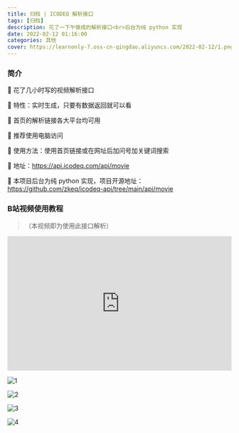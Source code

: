 ```yaml
---
title: 归档 | ICODEQ 解析接口
tags: [归档]
description: 花了一下午做成的解析接口<br>后台为纯 python 实现
date: 2022-02-12 01:16:00
categories: 其他
cover: https://learnonly-7.oss-cn-qingdao.aliyuncs.com/2022-02-12/1.png
---
```


### 简介

🚀 花了几小时写的视频解析接口

🚀 特性：实时生成，只要有数据返回就可以看

🚀 首页的解析链接各大平台均可用

🚀 推荐使用电脑访问

🚀 使用方法：使用首页链接或在网址后加问号加关键词搜索

🚀 地址：https://api.icodeq.com/api/movie

🚀 本项目后台为纯 python 实现，项目开源地址：https://github.com/zkeq/icodeq-api/tree/main/api/movie

### B站视频使用教程

> （本视频即为使用此接口解析）

<div style="position: relative; padding: 30% 45%;">
<iframe style="position: absolute; width: 100%; height: 100%; left: 0; top: 0;" src="https://1717yun.com.zh188.net/.1717yun2021/?url=https://www.bilibili.com/video/BV1G5411o7yX" frameborder="no" scrolling="no"></iframe>
</div>



![1](https://learnonly-7.oss-cn-qingdao.aliyuncs.com/2022-02-12/2.png)

![2](https://learnonly-7.oss-cn-qingdao.aliyuncs.com/2022-02-12/3.png)

![3](https://learnonly-7.oss-cn-qingdao.aliyuncs.com/2022-02-12/4.png)

![4](https://learnonly-7.oss-cn-qingdao.aliyuncs.com/2022-02-12/5.jpg)
